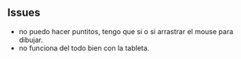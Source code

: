 ## Issues
-   no puedo hacer puntitos, tengo que si o si arrastrar el mouse para dibujar.
-   no funciona del todo bien con la tableta.